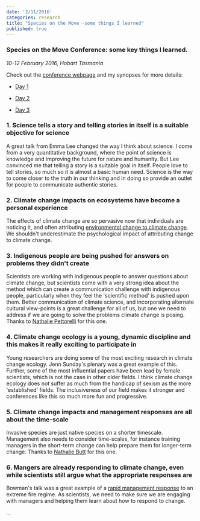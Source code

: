```yaml
---
date: '2/11/2016'
categories: research
title: "Species on the Move -some things I learned"
published: true  
---
```



### Species on the Move Conference: some key things I learned.

*10-12 February 2016, Hobart Tasmania*

Check out the [conference webpage](http://www.speciesonthemove.com/provisional-program) and my synopses for more details:  

- [Day 1](/res_posts/2016/02/10/SoTM_day1_synopsis.html)  

- [Day 2](/res_posts/2016/02/11/SoTM_day2_synopsis.html)  

- [Day 3](/res_posts/2016/02/11/SoTM_day3_synopsis.html)   


### 1. Science tells a story and telling stories in itself is a suitable objective for science  

A great talk from Emma Lee changed the way I think about science. I come from a very quantitative background, where the point of science is knowledge and improving the future for nature and humanity. But Lee convinced me that telling a story is a suitable goal in itself. People love to tell stories, so much so it is almost a basic human need. Science is the way to come closer to the truth in our thinking and in doing so provide an outlet for people to communicate authentic stories.  

### 2. Climate change impacts on ecosystems have become a personal experience  

The effects of climate change are so pervasive now that individuals are noticing it, and often attributing [environmental change to climate change](https://icesjms.oxfordjournals.org/content/early/2015/11/09/icesjms.fsv192.full). We shouldn't underestimate the psychological impact of attributing change to climate change.  

### 3. Indigenous people are being pushed for answers on problems they didn't create  

Scientists are working with indigenous people to answer questions about climate change, but scientists come with a very strong idea about the method which can create a communication challenge with indigenous people, particularly when they feel the 'scientific method' is pushed upon them. Better communication of climate science, and incorporating alternate cultural view-points is a great challenge for all of us, but one we need to address if we are going to solve the problems climate change is posing. Thanks to [Nathalie Pettorelli](https://twitter.com/Pettorelli) for this one.   

### 4. Climate change ecology is a young, dynamic discipline and this makes it really exciting to participate in  

Young researchers are doing some of the most exciting research in climate change ecology. Jenn Sunday's plenary was a great example of this. Further, some of the most influential papers have been lead by female scientists, which is not the case in other older fields. I think climate change ecology does not suffer as much from the handicap of sexism as the more 'established' fields. The inclusiveness of our field makes it stronger and conferences like this so much more fun and progressive.  

### 5. Climate change impacts and management responses are all about the time-scale  

Invasive species are just native species on a shorter timescale. Management also needs to consider time-scales, for instance training managers in the short-term change can help prepare them for longer-term change.
Thanks to [Nathalie Butt](https://www.researchgate.net/profile/Nathalie_Butt) for this one.   


### 6. Mangers are already responding to climate change, even while scientists still argue what the appropriate responses are  

Bowman's talk was a great example of a [rapid management response](http://www.sciencedirect.com/science/article/pii/S0378112715000109) to an extreme fire regime. As scientists, we need to make sure we are engaging with managers and helping them learn about how to respond to change.  











...
